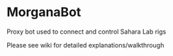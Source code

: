 # MorganaBot
Proxy bot used to connect and control Sahara Lab rigs

Please see wiki for detailed explanations/walkthrough
